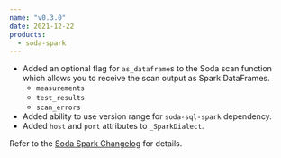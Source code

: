 ```yaml
---
name: "v0.3.0"
date: 2021-12-22
products:
  - soda-spark
---
```


* Added an optional flag for `as_dataframe`s to the Soda scan function which allows you to receive the scan output as Spark DataFrames.
  * `measurements`
  * `test_results`
  * `scan_errors`
* Added ability to use version range for `soda-sql-spark` dependency.
* Added `host` and `port` attributes to `_SparkDialect`.


Refer to the <a href="https://github.com/sodadata/soda-spark/blob/main/CHANGELOG.md" target="_blank">Soda Spark Changelog</a> for details.